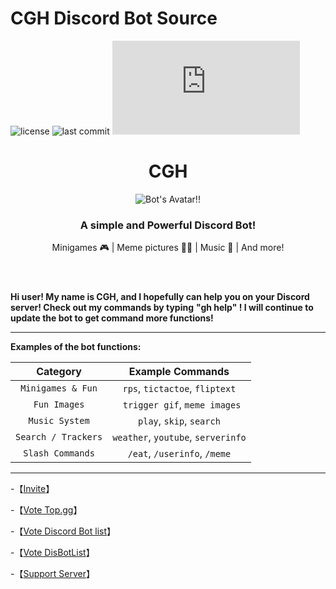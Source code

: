 # CGH Discord Bot Source
![license](https://img.shields.io/github/license/chinghytb/CGH-djsv13)
![last commit](https://img.shields.io/github/last-commit/chinghytb/CGH-djsv13)
[![discord.js version](https://img.shields.io/github/package-json/dependency-version/chinghytb/CGH-djsv13/discord.js)](https://discord.js.org)

<!DOCTYPE html>
<html lang="en">

<head>
  <link rel="preconnect" href="https://fonts.googleapis.com">
  <link href="https://fonts.googleapis.com/css2?family=Josefin+Sans&display=swap" rel="stylesheet">
  <link href="https://fonts.googleapis.com/css2?family=Fredoka+One&display=swap" rel="stylesheet">
  <link href="https://fonts.googleapis.com/css2?family=Freckle+Face&display=swap" rel="stylesheet">
</head>

<div>
  <header>
    <h1>CGH</h1>
    <img class="avatar" src="https://cdn.discordapp.com/attachments/823403284156776458/895110255955025930/cgh.png" alt="Bot's Avatar!!">
    <h3>A simple and Powerful Discord Bot!</h3>
    <p class="description">Minigames 🎮 | Meme pictures 🤸‍♂️ | Music 🎵 | And more!</p>
  </header>

**Hi user! My name is CGH, and I hopefully can help you on your Discord server! Check out my commands by typing**
**"gh help" ! I will continue to update the bot to get command more functions!**
  
----------------------------------------------------------------------------------------------------------------------------
**Examples of the bot functions:**

|    Category   |     Example Commands      |
|:----------:|:-------------:|
| `Minigames & Fun` | `rps`, `tictactoe`, `fliptext` |
| `Fun Images` |   ` trigger gif`, `meme images`   |
| `Music System` | `play`, `skip`, `search` |
| `Search / Trackers` | `weather`, `youtube`, `serverinfo` |
| `Slash Commands` | `/eat`, `/userinfo`, `/meme` |
  
-----------------------------------------------------------------------------------------------------------------------------
-【[Invite](https://discord.com/api/oauth2/authorize?client_id=837564399833055272&permissions=4063559251&scope=bot%20applications.commands)】
  
  
-【[Vote Top.gg](https://top.gg/bot/837564399833055272/vote/)】
  
  
-【[Vote Discord Bot list](https://discord.ly/cgh)】
  
  
-【[Vote DisBotList](https://disbotlist.xyz/bot/837564399833055272/vote)】


-【[Support Server](https://discord.gg/ZaExNbkjPt)】

</html>
